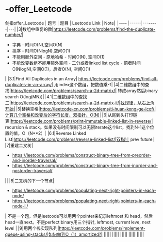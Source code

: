 # -offer_Leetcode
剑指offer_Leetcode
| 题号 | 题目 | Leetcode Link | Note|
| ---- |------|--------|---|
|3|数组中重复的数|https://leetcode.com/problems/find-the-duplicate-number/|<ul><li>字典 - 时间O(N),空间O(N)</li><li>排序 - 时间O(NlogN),空间O(1)</li><li>不能用额外空间 - 原地哈希 - 时间O(N), 空间O(1)</li><li>不能改变数组不能用额外空间 - 二分或者linked list cycle - 前者时间O(NlogN),空间O(1)，后者O(N), 空间O(1)</li></ul>|
|3.1|Find All Duplicates in an Array| https://leetcode.com/problems/find-all-duplicates-in-an-array/| 用index这个数组，把数值乘-1|
|4|二维数组中的查找|https://leetcode.com/problems/search-a-2d-matrix/| 转成array然后binary search O(log(MN))|
|4.1|二维数组中的查找 二|https://leetcode.com/problems/search-a-2d-matrix-ii/|找规律，从右上角开始|
|5|替换空格|https://leetcode-cn.com/problems/ti-huan-kong-ge-lcof/|计算几个空格和改变后的字符长度，双指针，O(N)|
|6|从尾到头打印链表|https://leetcode.com/problems/print-immutable-linked-list-in-reverse/| recursion & stack。如果没有时间限制可以无限iterate这个list，找到N-1这个位置的值，O（N**2）|
|6.1|Reverse Linked List|https://leetcode.com/problems/reverse-linked-list/|双指针 prev future|
|7|重建二叉树|<ul><li>https://leetcode.com/problems/construct-binary-tree-from-preorder-and-inorder-traversal/</li><li>https://leetcode.com/problems/construct-binary-tree-from-inorder-and-postorder-traversal/</li></ul>||
|8|二叉树的下一个节点|<ul><li>https://leetcode.com/problems/populating-next-right-pointers-in-each-node/ </li><li>https://leetcode.com/problems/populating-next-right-pointers-in-each-node-ii/</li></ul>| 不是一个题，但是leetcode可以用两个pointer来记录leftmost 和 head，然后head一直next。不是perfect binary用三个指针, leftmost, current leve, next level |
|9|用两个栈实现队列|https://leetcode.com/problems/implement-queue-using-stacks/|如何做到O（1）amortized?|
|||||
|||||
|||||
|||||
|||||